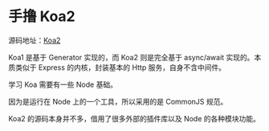 # 手撸 Koa2

源码地址：[Koa2](https://github.com/koajs/koa)

Koa1 是基于 Generator 实现的，而 Koa2 则是完全基于 async/await 实现的。本质类似于 Express 的内核，封装基本的 Http 服务，自身不含中间件。

学习 Koa 需要有一些 Node 基础。

因为是运行在 Node 上的一个工具，所以采用的是 CommonJS 规范。

Koa2 的源码本身并不多，借用了很多外部的插件库以及 Node 的各种模块功能。